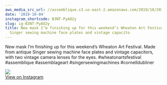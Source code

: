 ```yaml
---
aws_media_src_url: //assemblique.s3.us-east-2.amazonaws.com/2019/10/2019-10-04_19-27-34_UTC.jpg
date: '2019-10-04'
instagram_shortcode: B3NT-PyAO2y
slug: ig-B3NT-PyAO2y
title: New mask I’m finishing up for this weekend’s Wheaton Art Festival. Made from  antique
  Singer sewing machine face plates and vintage capacito
---
```


New mask I’m finishing up for this weekend’s Wheaton Art Festival. Made from antique Singer sewing machine face plates and vintage capacitors, with two vintage camera lenses for the eyes. #wheatonartsfestival #assemblique #assemblageart #singersewingmachines #cornelldubliner 

![](//assemblique.s3.us-east-2.amazonaws.com/2019/10/2019-10-04_19-27-34_UTC.jpg)   
[View on Instagram](https://www.instagram.com/p/B3NT-PyAO2y/)